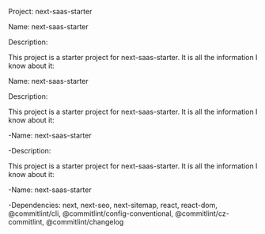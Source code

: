 

Project: next-saas-starter

Name: next-saas-starter

Description:

This project is a starter project for next-saas-starter. It is all the information I know about it:

Name: next-saas-starter

Description:

This project is a starter project for next-saas-starter. It is all the information I know about it:

-Name: next-saas-starter

-Description:

This project is a starter project for next-saas-starter. It is all the information I know about it:

-Name: next-saas-starter

-Dependencies: next, next-seo, next-sitemap, react, react-dom, @commitlint/cli, @commitlint/config-conventional, @commitlint/cz-commitlint, @commitlint/changelog